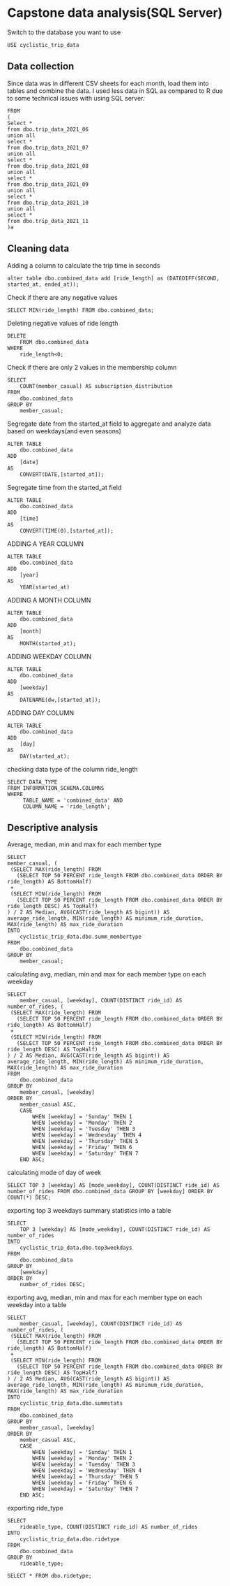 # Capstone data analysis(SQL Server)

Switch to the database you want to use

```{sql eval=FALSE}
USE cyclistic_trip_data
```

## Data collection
Since data was in different CSV sheets for each month, load them into tables and combine the data. I used less data in SQL as compared to R due to some technical issues with using SQL server.

```{sql eval=FALSE}
FROM
(
Select *
from dbo.trip_data_2021_06
union all
select *
from dbo.trip_data_2021_07
union all
select *
from dbo.trip_data_2021_08
union all
select *
from dbo.trip_data_2021_09
union all
select *
from dbo.trip_data_2021_10
union all
select *
from dbo.trip_data_2021_11
)a
```

## Cleaning data

Adding a column to calculate the trip time in seconds

```{sql eval=FALSE}
alter table dbo.combined_data add [ride_length] as (DATEDIFF(SECOND, started_at, ended_at));
```

Check if there are any negative values

```{sql eval=FALSE}
SELECT MIN(ride_length) FROM dbo.combined_data;
```

Deleting negative values of ride length

```{sql eval=FALSE}
DELETE 
	FROM dbo.combined_data 
WHERE
	ride_length<0;
```

Check if there are only 2 values in the membership column

```{sql eval=FALSE}
SELECT 
	COUNT(member_casual) AS subscription_distribution
FROM
	dbo.combined_data
GROUP BY
	member_casual;
```

Segregate date from the started_at field to aggregate and analyze data based on weekdays(and even seasons)

```{sql eval=FALSE}
ALTER TABLE 
	dbo.combined_data
ADD
	[date]
AS
	CONVERT(DATE,[started_at]);
```

Segregate time from the started_at field

```{sql eval=FALSE}
ALTER TABLE
	dbo.combined_data
ADD
	[time]
AS
	CONVERT(TIME(0),[started_at]);
```

ADDING A YEAR COLUMN

```{sql eval=FALSE}
ALTER TABLE
	dbo.combined_data
ADD
	[year]
AS
	YEAR(started_at)
```

ADDING A MONTH COLUMN

```{sql eval=FALSE}
ALTER TABLE
	dbo.combined_data
ADD
	[month]
AS
	MONTH(started_at);
```

ADDING WEEKDAY COLUMN

```{sql eval=FALSE}
ALTER TABLE
	dbo.combined_data
ADD
	[weekday]
AS
	DATENAME(dw,[started_at]);
```

ADDING DAY COLUMN

```{sql eval=FALSE}
ALTER TABLE
	dbo.combined_data
ADD
	[day]
AS
	DAY(started_at);
```

checking data type of the column ride_length

```{sql eval=FALSE}
SELECT DATA_TYPE 
FROM INFORMATION_SCHEMA.COLUMNS
WHERE 
     TABLE_NAME = 'combined_data' AND 
     COLUMN_NAME = 'ride_length';
```

## Descriptive analysis

Average, median, min and max for each member type

```{sql eval=FALSE}
SELECT
member_casual, (
 (SELECT MAX(ride_length) FROM
   (SELECT TOP 50 PERCENT ride_length FROM dbo.combined_data ORDER BY ride_length) AS BottomHalf)
 +
 (SELECT MIN(ride_length) FROM
   (SELECT TOP 50 PERCENT ride_length FROM dbo.combined_data ORDER BY ride_length DESC) AS TopHalf)
) / 2 AS Median, AVG(CAST(ride_length AS bigint)) AS average_ride_length, MIN(ride_length) AS minimum_ride_duration, MAX(ride_length) AS max_ride_duration
INTO
	cyclistic_trip_data.dbo.summ_membertype
FROM
	dbo.combined_data
GROUP BY
	member_casual;
```

calculating avg, median, min and max for each member type on each weekday

```{sql eval=FALSE}
SELECT 
	member_casual, [weekday], COUNT(DISTINCT ride_id) AS number_of_rides, (
 (SELECT MAX(ride_length) FROM
   (SELECT TOP 50 PERCENT ride_length FROM dbo.combined_data ORDER BY ride_length) AS BottomHalf)
 +
 (SELECT MIN(ride_length) FROM
   (SELECT TOP 50 PERCENT ride_length FROM dbo.combined_data ORDER BY ride_length DESC) AS TopHalf)
) / 2 AS Median, AVG(CAST(ride_length AS bigint)) AS average_ride_length, MIN(ride_length) AS minimum_ride_duration, MAX(ride_length) AS max_ride_duration
FROM 
	dbo.combined_data
GROUP BY 
	member_casual, [weekday]
ORDER BY
	member_casual ASC,
	CASE
		WHEN [weekday] = 'Sunday' THEN 1
		WHEN [weekday] = 'Monday' THEN 2
		WHEN [weekday] = 'Tuesday' THEN 3
		WHEN [weekday] = 'Wednesday' THEN 4
		WHEN [weekday] = 'Thursday' THEN 5
		WHEN [weekday] = 'Friday' THEN 6
		WHEN [weekday] = 'Saturday' THEN 7
	END ASC;
```

calculating mode of day of week

```{sql eval=FALSE}
SELECT TOP 3 [weekday] AS [mode_weekday], COUNT(DISTINCT ride_id) AS number_of_rides FROM dbo.combined_data GROUP BY [weekday] ORDER BY COUNT(*) DESC;
```

exporting top 3 weekdays summary statistics into a table

```{sql eval=FALSE}
SELECT 
	TOP 3 [weekday] AS [mode_weekday], COUNT(DISTINCT ride_id) AS number_of_rides 
INTO
	cyclistic_trip_data.dbo.top3weekdays
FROM 
	dbo.combined_data 
GROUP BY 
	[weekday] 
ORDER BY 
	number_of_rides DESC;
```

exporting avg, median, min and max for each member type on each weekday into a table

```{sql eval=FALSE}
SELECT 
	member_casual, [weekday], COUNT(DISTINCT ride_id) AS number_of_rides, (
 (SELECT MAX(ride_length) FROM
   (SELECT TOP 50 PERCENT ride_length FROM dbo.combined_data ORDER BY ride_length) AS BottomHalf)
 +
 (SELECT MIN(ride_length) FROM
   (SELECT TOP 50 PERCENT ride_length FROM dbo.combined_data ORDER BY ride_length DESC) AS TopHalf)
) / 2 AS Median, AVG(CAST(ride_length AS bigint)) AS average_ride_length, MIN(ride_length) AS minimum_ride_duration, MAX(ride_length) AS max_ride_duration
INTO
	cyclistic_trip_data.dbo.summstats
FROM 
	dbo.combined_data
GROUP BY 
	member_casual, [weekday]
ORDER BY
	member_casual ASC,
	CASE
		WHEN [weekday] = 'Sunday' THEN 1
		WHEN [weekday] = 'Monday' THEN 2
		WHEN [weekday] = 'Tuesday' THEN 3
		WHEN [weekday] = 'Wednesday' THEN 4
		WHEN [weekday] = 'Thursday' THEN 5
		WHEN [weekday] = 'Friday' THEN 6
		WHEN [weekday] = 'Saturday' THEN 7
	END ASC;
```

exporting ride_type

```{sql eval=FALSE}
SELECT 
	rideable_type, COUNT(DISTINCT ride_id) AS number_of_rides
INTO
	cyclistic_trip_data.dbo.ridetype
FROM
	dbo.combined_data
GROUP BY
	rideable_type;

SELECT * FROM dbo.ridetype;
```
